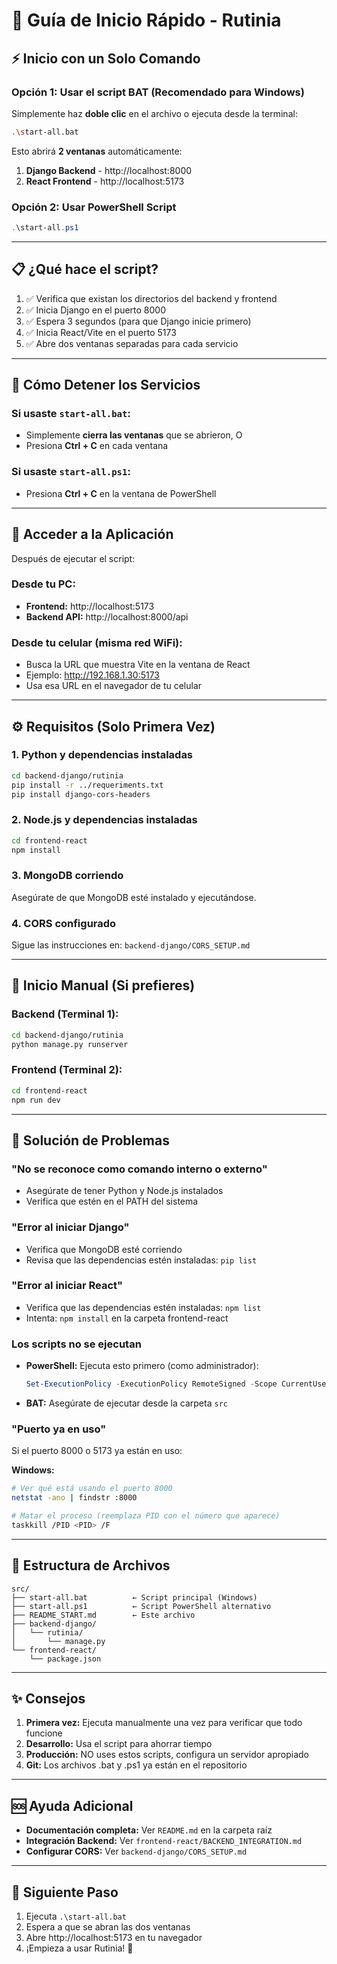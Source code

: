# 🚀 Guía de Inicio Rápido - Rutinia

## ⚡ Inicio con un Solo Comando

### Opción 1: Usar el script BAT (Recomendado para Windows)

Simplemente haz **doble clic** en el archivo o ejecuta desde la terminal:

```bash
.\start-all.bat
```

Esto abrirá **2 ventanas** automáticamente:
1. **Django Backend** - http://localhost:8000
2. **React Frontend** - http://localhost:5173

### Opción 2: Usar PowerShell Script

```powershell
.\start-all.ps1
```

---

## 📋 ¿Qué hace el script?

1. ✅ Verifica que existan los directorios del backend y frontend
2. ✅ Inicia Django en el puerto 8000
3. ✅ Espera 3 segundos (para que Django inicie primero)
4. ✅ Inicia React/Vite en el puerto 5173
5. ✅ Abre dos ventanas separadas para cada servicio

---

## 🛑 Cómo Detener los Servicios

### Si usaste `start-all.bat`:
- Simplemente **cierra las ventanas** que se abrieron, O
- Presiona **Ctrl + C** en cada ventana

### Si usaste `start-all.ps1`:
- Presiona **Ctrl + C** en la ventana de PowerShell

---

## 📱 Acceder a la Aplicación

Después de ejecutar el script:

### Desde tu PC:
- **Frontend:** http://localhost:5173
- **Backend API:** http://localhost:8000/api

### Desde tu celular (misma red WiFi):
- Busca la URL que muestra Vite en la ventana de React
- Ejemplo: http://192.168.1.30:5173
- Usa esa URL en el navegador de tu celular

---

## ⚙️ Requisitos (Solo Primera Vez)

### 1. Python y dependencias instaladas
```bash
cd backend-django/rutinia
pip install -r ../requeriments.txt
pip install django-cors-headers
```

### 2. Node.js y dependencias instaladas
```bash
cd frontend-react
npm install
```

### 3. MongoDB corriendo
Asegúrate de que MongoDB esté instalado y ejecutándose.

### 4. CORS configurado
Sigue las instrucciones en: `backend-django/CORS_SETUP.md`

---

## 🔧 Inicio Manual (Si prefieres)

### Backend (Terminal 1):
```bash
cd backend-django/rutinia
python manage.py runserver
```

### Frontend (Terminal 2):
```bash
cd frontend-react
npm run dev
```

---

## 🐛 Solución de Problemas

### "No se reconoce como comando interno o externo"
- Asegúrate de tener Python y Node.js instalados
- Verifica que estén en el PATH del sistema

### "Error al iniciar Django"
- Verifica que MongoDB esté corriendo
- Revisa que las dependencias estén instaladas: `pip list`

### "Error al iniciar React"
- Verifica que las dependencias estén instaladas: `npm list`
- Intenta: `npm install` en la carpeta frontend-react

### Los scripts no se ejecutan
- **PowerShell:** Ejecuta esto primero (como administrador):
  ```powershell
  Set-ExecutionPolicy -ExecutionPolicy RemoteSigned -Scope CurrentUser
  ```
- **BAT:** Asegúrate de ejecutar desde la carpeta `src`

### "Puerto ya en uso"
Si el puerto 8000 o 5173 ya están en uso:

**Windows:**
```bash
# Ver qué está usando el puerto 8000
netstat -ano | findstr :8000

# Matar el proceso (reemplaza PID con el número que aparece)
taskkill /PID <PID> /F
```

---

## 📂 Estructura de Archivos

```
src/
├── start-all.bat          ← Script principal (Windows)
├── start-all.ps1          ← Script PowerShell alternativo
├── README_START.md        ← Este archivo
├── backend-django/
│   └── rutinia/
│       └── manage.py
└── frontend-react/
    └── package.json
```

---

## ✨ Consejos

1. **Primera vez:** Ejecuta manualmente una vez para verificar que todo funcione
2. **Desarrollo:** Usa el script para ahorrar tiempo
3. **Producción:** NO uses estos scripts, configura un servidor apropiado
4. **Git:** Los archivos .bat y .ps1 ya están en el repositorio

---

## 🆘 Ayuda Adicional

- **Documentación completa:** Ver `README.md` en la carpeta raíz
- **Integración Backend:** Ver `frontend-react/BACKEND_INTEGRATION.md`
- **Configurar CORS:** Ver `backend-django/CORS_SETUP.md`

---

## 🎯 Siguiente Paso

1. Ejecuta `.\start-all.bat`
2. Espera a que se abran las dos ventanas
3. Abre http://localhost:5173 en tu navegador
4. ¡Empieza a usar Rutinia! 🎉
